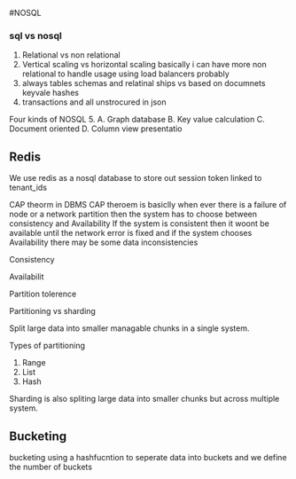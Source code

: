 #NOSQL 

### sql vs nosql 
1. Relational vs non relational
2. Vertical scaling vs horizontal scaling
   basically i can have more non relational to handle usage using load balancers probably
3. always tables schemas and relatinal ships vs based on documnets keyvale hashes
4. transactions and all unstrocured in json

Four kinds of NOSQL 
5. A. Graph database
B. Key value calculation
C. Document oriented
D. Column view presentatio

## Redis 

We use redis as a nosql database to store out session token linked to tenant_ids 


CAP theorm in DBMS
CAP theroem is basiclly when ever there is a failure of node or a network partition then the system has to choose between consistency and Availability
If the system is consistent then it woont be available until the network error is fixed and if the system chooses Availability there may be some data inconsistencies


Consistency 


Availabilit 

Partition tolerence



Partitioning vs sharding 

Split large data into smaller managable chunks in a single system.

Types of partitioning 
1. Range
2. List
3. Hash

Sharding is also spliting large data into smaller chunks but across multiple system.


Bucketing 
--------------------------------------------
bucketing using a hashfucntion to seperate data into buckets and we define the number of buckets
